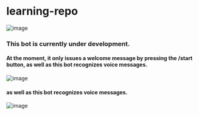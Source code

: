 # learning-repo

![image](https://github.com/sergey-balychev/learning-repo/assets/63751589/3b7646d8-26ea-498e-bdcf-dad3052418de)


### This bot is currently under development.

#### At the moment, it only issues a welcome message by pressing the **/start** button, as well as this bot recognizes voice messages.

![image](https://github.com/sergey-balychev/learning-repo/assets/63751589/6fa472f3-5c58-406f-a187-ce118c42b3ee)

#### as well as this bot recognizes voice messages.

![image](https://github.com/sergey-balychev/learning-repo/assets/63751589/a80c9cdb-b79e-4960-99f7-689e52fa277f)
